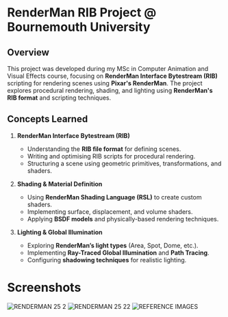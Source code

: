 
# RenderMan RIB Project @ Bournemouth University

## Overview
This project was developed during my MSc in Computer Animation and Visual Effects course, focusing on **RenderMan Interface Bytestream (RIB)** scripting for rendering scenes using **Pixar's RenderMan**. The project explores procedural rendering, shading, and lighting using **RenderMan's RIB format** and scripting techniques.

## Concepts Learned

1. **RenderMan Interface Bytestream (RIB)**
   - Understanding the **RIB file format** for defining scenes.
   - Writing and optimising RIB scripts for procedural rendering.
   - Structuring a scene using geometric primitives, transformations, and shaders.

2. **Shading & Material Definition**
   - Using **RenderMan Shading Language (RSL)** to create custom shaders.
   - Implementing surface, displacement, and volume shaders.
   - Applying **BSDF models** and physically-based rendering techniques.

3. **Lighting & Global Illumination**
   - Exploring **RenderMan’s light types** (Area, Spot, Dome, etc.).
   - Implementing **Ray-Traced Global Illumination** and **Path Tracing**.
   - Configuring **shadowing techniques** for realistic lighting.








# Screenshots
![RENDERMAN 25 2](https://github.com/user-attachments/assets/f970fbff-912b-417d-89c2-b1595f930cd4)
![RENDERMAN 25 22](https://github.com/user-attachments/assets/617fa7d3-3394-42ee-8b22-d2bb8afb31b1)
![REFERENCE IMAGES](https://github.com/user-attachments/assets/3d355e59-dafa-4727-83be-0953fe92ee24)
